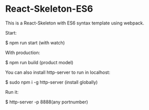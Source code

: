 # React-Skeleton-ES6

This is a React-Skeleton with ES6 syntax template using webpack.

Start:

$ npm run start    (with watch)

With production:

$ npm run build    (product model)

You can also install http-server to run in localhost:

$ sudo npm i -g http-server  (install globally)

Run it: 

$ http-server -p 8888(any portnumber)
